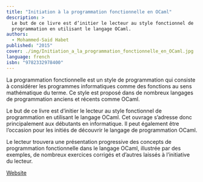 ```yaml
---
title: "Initiation à la programmation fonctionnelle en OCaml"
description: >
  Le but de ce livre est d’initier le lecteur au style fonctionnel de
  programmation en utilisant le langage OCaml.
authors:
  - Mohammed-Said Habet
published: "2015"
cover: ./img/Initiation_a_la_programmation_fonctionnelle_en_OCaml.jpg
language: french
isbn: "9782332978400"
---
```


La programmation fonctionnelle est un style de programmation qui
consiste à considérer les programmes informatiques comme des fonctions
au sens mathématique du terme. Ce style est proposé dans de nombreux
langages de programmation anciens et récents comme OCaml.

Le but de ce livre est d’initier le lecteur au style fonctionnel de
programmation en utilisant le langage OCaml. Cet ouvrage s’adresse
donc principalement aux débutants en informatique. Il peut également
être l’occasion pour les initiés de découvrir le langage de
programmation OCaml.

Le lecteur trouvera une présentation progressive des concepts de
programmation fonctionnelle dans le langage OCaml, illustrée par des
exemples, de nombreux exercices corrigés et d’autres laissés à
l’initiative du lecteur.

[Website](http://www.edilivre.com/initiation-a-la-programmation-fonctionnelle-en-ocaml-mohammed-said-habet.html)